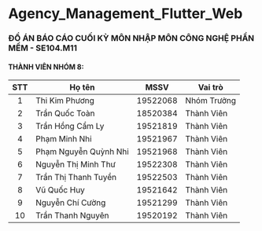 # Agency_Management_Flutter_Web

### **ĐỒ ÁN BÁO CÁO CUỐI KỲ MÔN NHẬP MÔN CÔNG NGHỆ PHẦN MỀM - SE104.M11**

#### THÀNH VIÊN NHÓM 8: 

| STT | Họ tên | MSSV | Vai trò | 
| :---: | --- | --- | --- | 
| 1 | Thi Kim Phương | 19522068 | Nhóm Trưởng | 
| 2 | Trần Quốc Toàn | 18520384 | Thành Viên |
| 3 | Trần Hồng Cẩm Ly | 19521819 | Thành Viên |
| 4 | Phạm Minh Nhi | 19521967 | Thành Viên |
| 5 | Phạm Nguyễn Quỳnh Nhi | 19521968 | Thành Viên |
| 6 | Nguyễn Thị Minh Thư | 19522308 | Thành Viên |
| 7 | Trần Thị Thanh Tuyền | 19522503 | Thành Viên |
| 8 | Vũ Quốc Huy | 19521642 | Thành Viên |
| 9 | Nguyễn Chí Cường | 19521299 | Thành Viên | 
| 10 | Trần Thanh Nguyên | 19520192 | Thành Viên |
